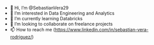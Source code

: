 - 👋 Hi, I’m @SebastianVera29
- 👀 I’m interested in Data Engineering and Analytics
- 🌱 I’m currently learning Databricks
- 💞️ I’m looking to collaborate on freelance projects
- 📫 How to reach me (https://www.linkedin.com/in/sebastian-vera-rodriguez/)

<!---
SebastianVera29/SebastianVera29 is a ✨ special ✨ repository because its `README.md` (this file) appears on your GitHub profile.
You can click the Preview link to take a look at your changes.
--->
